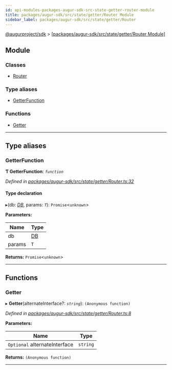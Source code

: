 ```yaml
---
id: api-modules-packages-augur-sdk-src-state-getter-router-module
title: packages/augur-sdk/src/state/getter/Router Module
sidebar_label: packages/augur-sdk/src/state/getter/Router
---
```


[@augurproject/sdk](api-readme.md) > [[packages/augur-sdk/src/state/getter/Router Module]](api-modules-packages-augur-sdk-src-state-getter-router-module.md)

## Module

### Classes

* [Router](api-classes-packages-augur-sdk-src-state-getter-router-router.md)

### Type aliases

* [GetterFunction](api-modules-packages-augur-sdk-src-state-getter-router-module.md#getterfunction)

### Functions

* [Getter](api-modules-packages-augur-sdk-src-state-getter-router-module.md#getter)

---

## Type aliases

<a id="getterfunction"></a>

###  GetterFunction

**Ƭ GetterFunction**: *`function`*

*Defined in [packages/augur-sdk/src/state/getter/Router.ts:32](https://github.com/AugurProject/augur/blob/b4365d6894/packages/augur-sdk/src/state/getter/Router.ts#L32)*

#### Type declaration
▸(db: *[DB](api-classes-packages-augur-sdk-src-state-db-db-db.md)*, params: *`T`*): `Promise`<`unknown`>

**Parameters:**

| Name | Type |
| ------ | ------ |
| db | [DB](api-classes-packages-augur-sdk-src-state-db-db-db.md) |
| params | `T` |

**Returns:** `Promise`<`unknown`>

___

## Functions

<a id="getter"></a>

###  Getter

▸ **Getter**(alternateInterface?: *`string`*): `(Anonymous function)`

*Defined in [packages/augur-sdk/src/state/getter/Router.ts:8](https://github.com/AugurProject/augur/blob/b4365d6894/packages/augur-sdk/src/state/getter/Router.ts#L8)*

**Parameters:**

| Name | Type |
| ------ | ------ |
| `Optional` alternateInterface | `string` |

**Returns:** `(Anonymous function)`

___

